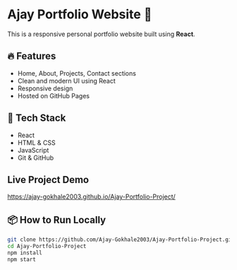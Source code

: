 # Ajay Portfolio Website 🎨

This is a responsive personal portfolio website built using **React**.

## 🔥 Features

- Home, About, Projects, Contact sections
- Clean and modern UI using React
- Responsive design 
- Hosted on GitHub Pages

## 🚀 Tech Stack

- React
- HTML & CSS
- JavaScript
- Git & GitHub
## Live Project Demo
https://ajay-gokhale2003.github.io/Ajay-Portfolio-Project/
## 📦 How to Run Locally

```bash
git clone https://github.com/Ajay-Gokhale2003/Ajay-Portfolio-Project.git
cd Ajay-Portfolio-Project
npm install
npm start
